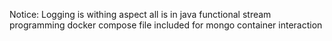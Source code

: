 Notice:
Logging is withing aspect
all  is in java functional stream programming
docker compose file included for mongo container interaction

